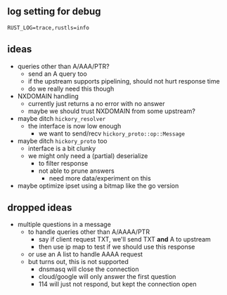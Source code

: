 
log setting for debug
---
`RUST_LOG=trace,rustls=info`

ideas
---
* queries other than A/AAA/PTR?
	* send an A query too
	* if the upstream supports pipelining, should not hurt response time
	* do we really need this though
* NXDOMAIN handling
	* currently just returns a no error with no answer
	* maybe we should trust NXDOMAIN from some upstream?
* maybe ditch `hickory_resolver`
	* the interface is now low enough
		* we want to send/recv `hickory_proto::op::Message`
* maybe ditch `hickory_proto` too
	* interface is a bit clunky
	* we might only need a (partial) deserialize
		* to filter response
		* not able to prune answers
			* need more data/experiment on this
* maybe optimize ipset using a bitmap like the go version

dropped ideas
---
* multiple questions in a message
	* to handle queries other than A/AAAA/PTR
		* say if client request TXT, we'll send TXT __and__ A to upstream
		* then use ip map to test if we should use this response
	* or use an A list to handle AAAA request
	* but turns out, this is not supported
		* dnsmasq will close the connection
		* cloud/google will only answer the first question
		* 114 will just not respond, but kept the connection open